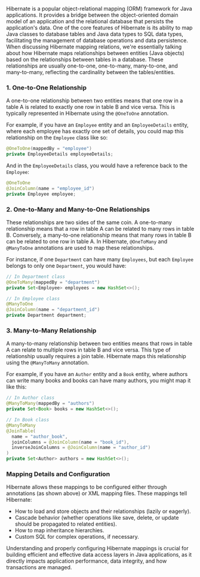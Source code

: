 Hibernate is a popular object-relational mapping (ORM) framework for Java applications. It provides a bridge between the object-oriented domain model of an application and the relational database that persists the application's data. One of the core features of Hibernate is its ability to map Java classes to database tables and Java data types to SQL data types, facilitating the management of database operations and data persistence.<br>
When discussing Hibernate mapping relations, we're essentially talking about how Hibernate maps relationships between entities (Java objects) based on the relationships between tables in a database. These relationships are usually one-to-one, one-to-many, many-to-one, and many-to-many, reflecting the cardinality between the tables/entities.<br>

### 1. One-to-One Relationship
A one-to-one relationship between two entities means that one row in a table A is related to exactly one row in table B and vice versa. This is typically represented in Hibernate using the `@OneToOne` annotation. 

For example, if you have an `Employee` entity and an `EmployeeDetails` entity, where each employee has exactly one set of details, you could map this relationship on the `Employee` class like so:
```java
@OneToOne(mappedBy = "employee")
private EmployeeDetails employeeDetails;
```
And in the `EmployeeDetails` class, you would have a reference back to the `Employee`:
```java
@OneToOne
@JoinColumn(name = "employee_id")
private Employee employee;
```

### 2. One-to-Many and Many-to-One Relationships
These relationships are two sides of the same coin. A one-to-many relationship means that a row in table A can be related to many rows in table B. Conversely, a many-to-one relationship means that many rows in table B can be related to one row in table A. In Hibernate, `@OneToMany` and `@ManyToOne` annotations are used to map these relationships.

For instance, if one `Department` can have many `Employees`, but each `Employee` belongs to only one `Department`, you would have:
```java
// In Department class
@OneToMany(mappedBy = "department")
private Set<Employee> employees = new HashSet<>();

// In Employee class
@ManyToOne
@JoinColumn(name = "department_id")
private Department department;
```

### 3. Many-to-Many Relationship
A many-to-many relationship between two entities means that rows in table A can relate to multiple rows in table B and vice versa. This type of relationship usually requires a join table. Hibernate maps this relationship using the `@ManyToMany` annotation.

For example, if you have an `Author` entity and a `Book` entity, where authors can write many books and books can have many authors, you might map it like this:
```java
// In Author class
@ManyToMany(mappedBy = "authors")
private Set<Book> books = new HashSet<>();

// In Book class
@ManyToMany
@JoinTable(
  name = "author_book", 
  joinColumns = @JoinColumn(name = "book_id"), 
  inverseJoinColumns = @JoinColumn(name = "author_id")
)
private Set<Author> authors = new HashSet<>();
```

### Mapping Details and Configuration
Hibernate allows these mappings to be configured either through annotations (as shown above) or XML mapping files. These mappings tell Hibernate:
- How to load and store objects and their relationships (lazily or eagerly).
- Cascade behavior (whether operations like save, delete, or update should be propagated to related entities).
- How to map inheritance hierarchies.
- Custom SQL for complex operations, if necessary.

Understanding and properly configuring Hibernate mappings is crucial for building efficient and effective data access layers in Java applications, as it directly impacts application performance, data integrity, and how transactions are managed.
